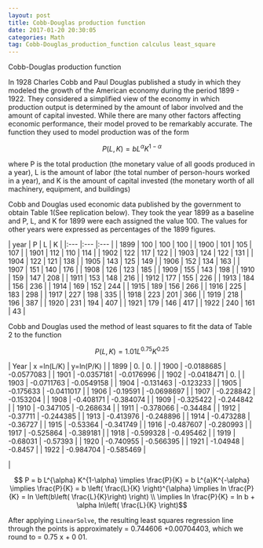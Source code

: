 ```yaml
---
layout: post
title: Cobb-Douglas production function
date: 2017-01-20 20:30:05
categories: Math
tag: Cobb-Douglas_production_function calculus least_square
---
```


Cobb-Douglas production function





In 1928 Charles Cobb and Paul Douglas published a study in which they modeled the growth of the American economy during the period 1899 - 1922. They considered a simplified view of the economy in which production output is determined by the amount of labor involved and the amount of capital invested. While there are many other factors affecting economic performance, their model proved to be remarkably accurate. The function they used to model production was of the form

$$P(L,K)=bL^{\alpha}K^{1-\alpha}$$

where P is the total production (the monetary value of all goods produced in a year),
L is the amount of labor (the total number of person-hours worked in a year), and K is the amount of capital invested (the monetary worth of all machinery, equipment, and buildings)

Cobb and Douglas used economic data published by the government to obtain Table 1(See replication below). They took the year 1899 as a baseline and P, L, and K for 1899 were each assigned the value 100. The values for other years were expressed as percentages of the 1899 figures.

| year | P | L | K |
|:--- |:--- |:--- |
| 1899 | 100 | 100 | 100  |
| 1900 | 101 | 105 | 107  |
| 1901 | 112 | 110 | 114  |
| 1902 | 122 | 117 | 122  |
| 1903 | 124 | 122 | 131  |
| 1904 | 122 | 121 | 138  |
| 1905 | 143 | 125 | 149  |
| 1906 | 152 | 134 | 163  |
| 1907 | 151 | 140 | 176  |
| 1908 | 126 | 123 | 185  |
| 1909 | 155 | 143 | 198  |
| 1910 | 159 | 147 | 208  |
| 1911 | 153 | 148 | 216  |
| 1912 | 177 | 155 | 226  |
| 1913 | 184 | 156 | 236  |
| 1914 | 169 | 152 | 244  |
| 1915 | 189 | 156 | 266  |
| 1916 | 225 | 183 | 298  |
| 1917 | 227 | 198 | 335  |
| 1918 | 223 | 201 | 366  |
| 1919 | 218 | 196 | 387  |
| 1920 | 231 | 194 | 407  |
| 1921 | 179 | 146 | 417  |
| 1922 | 240 | 161 | 43   |

Cobb and Douglas used the method of least squares to fit the data of Table 2 to the function

$$P(L,K) = 1.01L^{0.75}K^{0.25}$$

 
|	Year	| x =ln(L/K) |	y=ln(P/K) |
|   1899	| 0.	| 0. |
|   1900	| -0.0188685	| -0.0577083  |
|   1901	| -0.0357181	| -0.0176996  |
|   1902	| -0.0418471	 | 0.  |
|   1903	| -0.0711763	| -0.0549158  |
|   1904	| -0.131463	| -0.123233  |
|   1905	| -0.175633	| -0.0411017  |
|   1906	| -0.19591	| -0.0698697  |
|   1907	| -0.228842	| -0.153204  |
|	1908	| -0.408171	| -0.384074  |
|	1909	| -0.325422	| -0.244842  |
|	1910	| -0.347105	| -0.268634  |
|	1911	| -0.378066	| -0.34484  |
|	1912	| -0.37711	| -0.244385  |
|	1913	| -0.413976	| -0.248896  |
|	1914	| -0.473288	| -0.36727  |
|	1915	| -0.53364	| -0.341749  |
|	1916	| -0.487607	| -0.280993  |
|	1917	| -0.525864	| -0.389181  |
|	1918	| -0.599328	| -0.495462  |
|	1919	| -0.68031	| -0.57393  |
|	1920	| -0.740955	| -0.566395  |
|	1921	| -1.04948	| -0.8457  |
|	1922	| -0.984704	| -0.585469  |

| 

$$ P = b L^{\alpha} K^{1-\alpha} \implies \frac{P}{K} = b L^{a}K^{-\alpha} \implies \frac{P}{K} = b \left( \frac{L}{K} \right)^{\alpha} \implies ln \frac{P}{K} = ln \left(b\left( \frac{L}{K}\right) \right) \\ \implies ln \frac{P}{K} = ln b + \alpha ln\left( \frac{L}{K} \right)$$



After applying `LinearSolve`, the resulting least squares regression line through the points is approximately   = 0.744606  +0.00704403, which we round to   = 0.75 x + 0 01.












